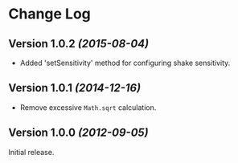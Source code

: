 Change Log
==========

Version 1.0.2 *(2015-08-04)*
----------------------------

 * Added 'setSensitivity' method for configuring shake sensitivity.


Version 1.0.1 *(2014-12-16)*
----------------------------

 * Remove excessive `Math.sqrt` calculation.


Version 1.0.0 *(2012-09-05)*
----------------------------

Initial release.
